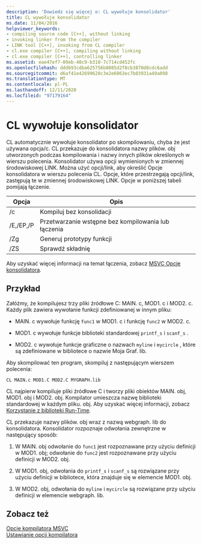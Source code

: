 ```yaml
---
description: 'Dowiedz się więcej o: CL wywołuje konsolidator'
title: CL wywołuje konsolidator
ms.date: 11/04/2016
helpviewer_keywords:
- compiling source code [C++], without linking
- invoking linker from the compiler
- LINK tool [C++], invoking from CL compiler
- cl.exe compiler [C++], compiling without linking
- cl.exe compiler [C++], controlling linker
ms.assetid: eae47ef7-09eb-40c9-b318-7c714cd452fc
ms.openlocfilehash: ddd693cdba625756b8085d2f8cb3870d8cdc6add
ms.sourcegitcommit: d6af41e42699628c3e2e6063ec7b03931a49a098
ms.translationtype: MT
ms.contentlocale: pl-PL
ms.lasthandoff: 12/11/2020
ms.locfileid: "97179164"
---
```

# <a name="cl-invokes-the-linker"></a>CL wywołuje konsolidator

CL automatycznie wywołuje konsolidator po skompilowaniu, chyba że jest używana opcja/c. CL przekazuje do konsolidatora nazwy plików. obj utworzonych podczas kompilowania i nazwy innych plików określonych w wierszu polecenia. Konsolidator używa opcji wymienionych w zmiennej środowiskowej LINK. Można użyć opcji/link, aby określić Opcje konsolidatora w wierszu polecenia CL. Opcje, które przestrzegają opcji/link, zastępują te w zmiennej środowiskowej LINK. Opcje w poniższej tabeli pomijają łączenie.

|Opcja|Opis|
|------------|-----------------|
|/c|Kompiluj bez konsolidacji|
|/E,/EP,/P|Przetwarzanie wstępne bez kompilowania lub łączenia|
|/Zg|Generuj prototypy funkcji|
|/ZS|Sprawdź składnię|

Aby uzyskać więcej informacji na temat łączenia, zobacz [MSVC Opcje konsolidatora](linker-options.md).

## <a name="example"></a>Przykład

Załóżmy, że kompilujesz trzy pliki źródłowe C: MAIN. c, MOD1. c i MOD2. c. Każdy plik zawiera wywołanie funkcji zdefiniowanej w innym pliku:

- MAIN. c wywołuje funkcję `func1` w MOD1. c i funkcję `func2` w MOD2. c.

- MOD1. c wywołuje funkcje biblioteki standardowej `printf_s` i `scanf_s` .

- MOD2. c wywołuje funkcje graficzne o nazwach `myline` i `mycircle` , które są zdefiniowane w bibliotece o nazwie Moja Graf. lib.

Aby skompilować ten program, skompiluj z następującym wierszem polecenia:

```
CL MAIN.c MOD1.C MOD2.C MYGRAPH.lib
```

CL najpierw kompiluje pliki źródłowe C i tworzy pliki obiektów MAIN. obj, MOD1. obj i MOD2. obj. Kompilator umieszcza nazwę biblioteki standardowej w każdym pliku. obj. Aby uzyskać więcej informacji, zobacz [Korzystanie z biblioteki Run-Time](md-mt-ld-use-run-time-library.md).

CL przekazuje nazwy plików. obj wraz z nazwą webgraph. lib do konsolidatora. Konsolidator rozpoznaje odwołania zewnętrzne w następujący sposób:

1. W MAIN. obj odwołanie do `func1` jest rozpoznawane przy użyciu definicji w MOD1. obj; odwołanie do `func2` jest rozpoznawane przy użyciu definicji w MOD2. obj.

1. W MOD1. obj, odwołania do `printf_s` i `scanf_s` są rozwiązane przy użyciu definicji w bibliotece, która znajduje się w elemencie MOD1. obj.

1. W MOD2. obj, odwołania do `myline` i `mycircle` są rozwiązane przy użyciu definicji w elemencie webgraph. lib.

## <a name="see-also"></a>Zobacz też

[Opcje kompilatora MSVC](compiler-options.md)<br/>
[Ustawianie opcji kompilatora](compiler-command-line-syntax.md)

